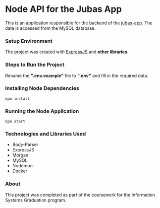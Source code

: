 # Node API for the Jubas App

This is an application responsible for the backend of the [jubas-app](https://github.com/marcelo-de-santana/jubas-app). The data is accessed from the MySQL database.
### Setup Environment
The project was created with [ExpressJS](https://expressjs.com/) and **other libraries**.
### Steps to Run the Project
Rename the **".env.example"** file to **".env"** and fill in the required data.
### Installing Node Dependencies
    npm install
### Running the Node Application
    npm start
### Technologies and Libraries Used
- Body-Parser
- ExpressJS
- Morgan
- MySQL
- Nodemon
- Docker  

### About
This project was completed as part of the coursework for the Information Systems Graduation program.
